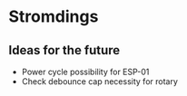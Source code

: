 # Stromdings

## Ideas for the future

- Power cycle possibility for ESP-01
- Check debounce cap necessity for rotary
